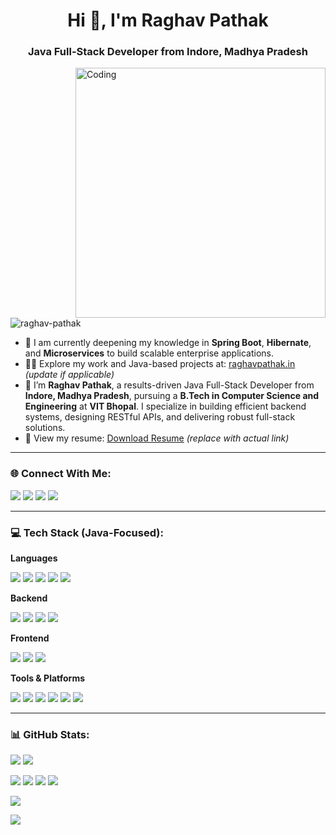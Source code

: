 <h1 align="center">Hi 👋, I'm Raghav Pathak</h1>
<h3 align="center">Java Full-Stack Developer from Indore, Madhya Pradesh</h3>
<img align="right" alt="Coding" width="400" src="https://i.postimg.cc/VNM9stvR/coder.gif">

<p align="left">
  <img src="https://komarev.com/ghpvc/?username=raghav-pathak&label=Profile%20views&color=0e75b6&style=flat" alt="raghav-pathak" />
</p>

- 🌱 I am currently deepening my knowledge in **Spring Boot**, **Hibernate**, and **Microservices** to build scalable enterprise applications.
- 👨‍💻 Explore my work and Java-based projects at: [raghavpathak.in](https://raghavpathak.in) *(update if applicable)*
- 💼 I’m **Raghav Pathak**, a results-driven Java Full-Stack Developer from **Indore, Madhya Pradesh**, pursuing a **B.Tech in Computer Science and Engineering** at **VIT Bhopal**. I specialize in building efficient backend systems, designing RESTful APIs, and delivering robust full-stack solutions.
- 📄 View my resume: [Download Resume](https://your-resume-link.com) *(replace with actual link)*

---

### 🌐 Connect With Me:

<p>
  <a href="https://www.linkedin.com/in/raghav-pathak/" target="_blank"><img src="https://img.shields.io/badge/LinkedIn-%230177B5?style=flat-square&logo=linkedin&logoColor=white"/></a>
  <a href="mailto:raghav@example.com"><img src="https://img.shields.io/badge/Gmail-D14836?style=flat-square&logo=gmail&logoColor=white" /></a>
  <a href="https://raghavpathak.in/"><img src="https://img.shields.io/badge/Portfolio-4CA143?style=flat-square&logo=icloud&logoColor=white" /></a>
  <a href="https://drive.google.com/"><img src="https://img.shields.io/badge/Download%20CV-EC1C24.svg?style=flat-square&logo=Adobe%20Acrobat%20Reader&logoColor=white" /></a>
</p>

---

### 💻 Tech Stack (Java-Focused):

**Languages**  
<p>
  <img src="https://skillicons.dev/icons?i=java" />
  <img src="https://skillicons.dev/icons?i=js" />
  <img src="https://skillicons.dev/icons?i=html" />
  <img src="https://skillicons.dev/icons?i=css" />
  <img src="https://skillicons.dev/icons?i=cpp" />
</p>

**Backend**  
<p>
  <img src="https://skillicons.dev/icons?i=spring" />
  <img src="https://skillicons.dev/icons?i=mysql" />
  <img src="https://skillicons.dev/icons?i=maven" />
  <img src="https://skillicons.dev/icons?i=hibernate" />
</p>

**Frontend**  
<p>
  <img src="https://skillicons.dev/icons?i=thymeleaf" />
  <img src="https://skillicons.dev/icons?i=bootstrap" />
  <img src="https://skillicons.dev/icons?i=js" />
</p>

**Tools & Platforms**  
<p>
  <img src="https://skillicons.dev/icons?i=git" />
  <img src="https://skillicons.dev/icons?i=github" />
  <img src="https://skillicons.dev/icons?i=postman" />
  <img src="https://skillicons.dev/icons?i=docker" />
  <img src="https://skillicons.dev/icons?i=linux" />
  <img src="https://skillicons.dev/icons?i=intellij" />
</p>

---

### 📊 GitHub Stats:

<p>
  <img src="https://github-readme-stats.vercel.app/api?username=raghav-pathak&show_icons=true&theme=algolia" />
  <img src="https://github-readme-streak-stats.herokuapp.com/?user=raghav-pathak&theme=algolia&card_width=500"/>
</p>

<p>
  <img src="http://github-profile-summary-cards.vercel.app/api/cards/profile-details?username=raghav-pathak&theme=algolia" />
  <img src="http://github-profile-summary-cards.vercel.app/api/cards/repos-per-language?username=raghav-pathak&theme=algolia" />
  <img src="http://github-profile-summary-cards.vercel.app/api/cards/most-commit-language?username=raghav-pathak&theme=algolia" />
  <img src="https://github-profile-summary-cards.vercel.app/api/cards/productive-time?username=raghav-pathak&theme=algolia" />
</p>

<p>
  <img src="https://github-readme-activity-graph.vercel.app/graph?username=raghav-pathak&theme=react-dark&hide_border=true&area=true" />
</p>

<p>
  <img src="https://github-profile-trophy.vercel.app/?username=raghav-pathak&theme=algolia&no-frame=true&column=8" />
</p>
